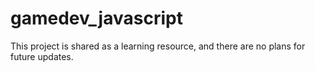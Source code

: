 # gamedev_javascript

This project is shared as a learning resource, and there are no plans for future updates.


